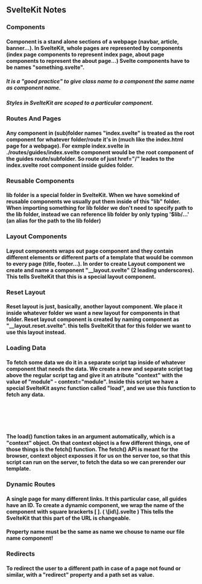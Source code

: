 ## SvelteKit Notes

### Components
#### Component is a stand alone sections of a webpage (navbar, article, banner...). In SvelteKit, whole pages are represented by components (index page components to represent index page, about page components to represent the about page...) Svelte components have to be names "something.svelte".
##### It is a "good practice" to give class name to a component the same name as component name.
##### Styles in SvelteKit are scoped to a particular component.

### Routes And Pages
#### Any component in (sub)folder names "index.svelte" is treated as the root component for whatever folder/route it's in (much like the index.html page for a webpage). For exmple index.svelte in ./routes/guides/index.svelte component would be the root component of the guides route/subfolder. So route of just href="/" leades to the index.svelte root component inside guides folder.

### Reusable Components
#### lib folder is a special folder in SvelteKit. When we have somekind of reusable components we usually put them inside of this "lib" folder. When importing something for lib folder we don't need to specify path to the lib folder, instead we can reference lib folder by only typing '$lib/...' (an alias for the path to the lib folder)

### Layout Components
#### Layout components wraps out page component and they contain different elements or different parts of a template that would be common to every page (title, footer...). In order to create Layout component we create and name a component "__layout.svelte" (2 leading underscores). This tells SvelteKit that this is a special layout component.

### Reset Layout
#### Reset layout is just, basically, another layout component. We place it inside whatever folder we want a new layout for components in that folder. Reset layout component is created by naming component as "__layout.reset.svelte". this tells SvelteKit that for this folder we want to use this layout instead.

### Loading Data
#### To fetch some data we do it in a separate script tap inside of whatever component that needs the data. We create a new and separate script tag above the regular script tag and give it an atribute "context" with the value of "module" - context="module". Inside this script we have a special SvelteKit async function called "load", and we use this function to fetch any data.

<pre><code>
<script context="module">
    export async function load (context) {
        context.fetch();
    }

    // or shorter (destructuring)

    export async function load ({ fetch }) {
        fetch();
    }
</script>
</code></pre>

#### The load() function takes in an argument automatically, which is a "context" object. On that context object is a few different things, one of those things is the fetch() function. The fetch() API is meant for the browser, context object exposses it for us on the server too, so that this script can run on the server, to fetch the data so we can prerender our template.

### Dynamic Routes
#### A single page for many different links. It this particular case, all guides have an ID. To create a dynamic component, we wrap the name of the component with square brackerts [ ]. ( \\[id\\].svelte ) This tells the SvelteKit that this part of the URL is changeable. 
#### Property name must be the same as name we chouse to name our file name component!

### Redirects
#### To redirect the user to a different path in case of a page not found or similar, with a "redirect" property  and a path set as value.